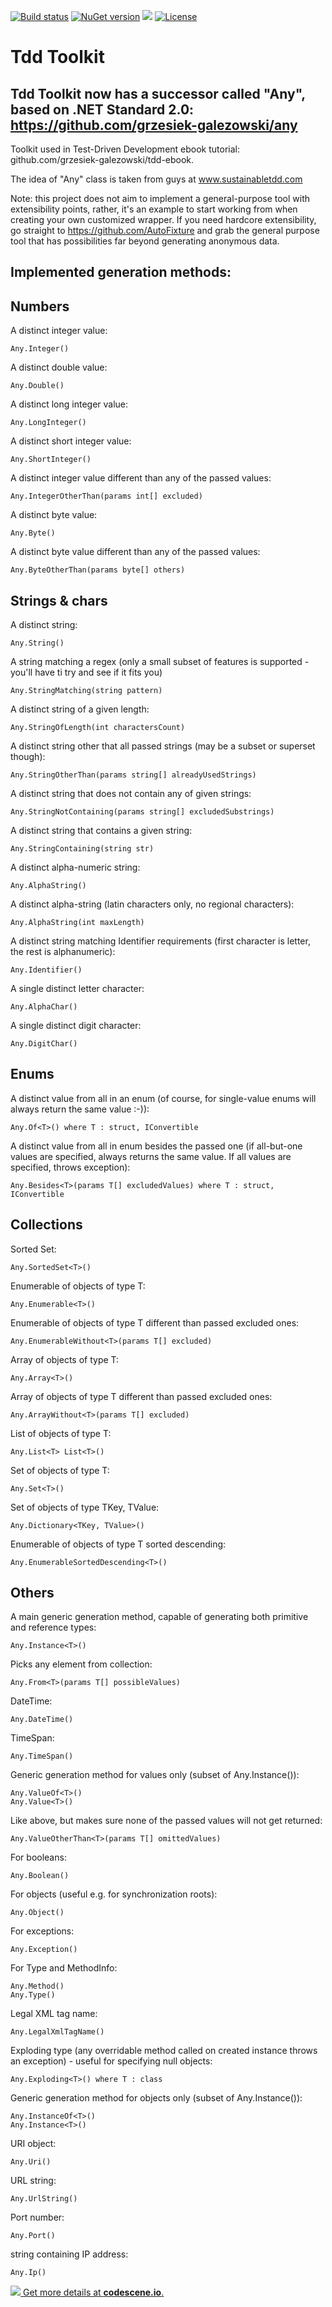 
[![Build status](https://ci.appveyor.com/api/projects/status/cuik88kcuy9qbr2n?svg=true)](https://ci.appveyor.com/project/grzesiek-galezowski/tdd-toolkit)
[![NuGet version](https://badge.fury.io/nu/tdd-toolkit.svg)](http://badge.fury.io/nu/tdd-toolkit)
![](https://reposs.herokuapp.com/?path=grzesiek-galezowski/tdd-toolkit&style=flat)
[![License](http://img.shields.io/:license-mit-blue.svg)](http://doge.mit-license.org)

Tdd Toolkit 
===========

## Tdd Toolkit now has a successor called "Any", based on .NET Standard 2.0: https://github.com/grzesiek-galezowski/any


Toolkit used in Test-Driven Development ebook tutorial: github.com/grzesiek-galezowski/tdd-ebook.

The idea of "Any" class is taken from guys at www.sustainabletdd.com

Note: this project does not aim to implement a general-purpose tool with extensibility points, rather, it's an example to start working from when creating your own customized wrapper. If you need hardcore extensibility, go straight to https://github.com/AutoFixture and grab the general purpose tool that has possibilities far beyond generating anonymous data.

Implemented generation methods:
-

Numbers
-

A distinct integer value:  

    Any.Integer()
    
A distinct double value:  
    
    Any.Double()
    
A distinct long integer value:  
    
    Any.LongInteger()
    
A distinct short integer value:      
    
    Any.ShortInteger()
    
A distinct integer value different than any of the passed values:  
    
    Any.IntegerOtherThan(params int[] excluded)
    
A distinct byte value:
    
    Any.Byte()
    
A distinct byte value different than any of the passed values:      
    
    Any.ByteOtherThan(params byte[] others)

Strings & chars
-

A distinct string:

    Any.String()
    
A string matching a regex (only a small subset of features is supported - you'll have ti try and see if it fits you)
    
    Any.StringMatching(string pattern)
    
A distinct string of a given length:
    
    Any.StringOfLength(int charactersCount)
    
A distinct string other that all passed strings (may be a subset or superset though):
    
    Any.StringOtherThan(params string[] alreadyUsedStrings)
    
A distinct string that does not contain any of given strings:
    
    Any.StringNotContaining(params string[] excludedSubstrings)
    
A distinct string that contains a given string:
    
    Any.StringContaining(string str)
    
A distinct alpha-numeric string:
    
    Any.AlphaString()
    
A distinct alpha-string (latin characters only, no regional characters):
    
    Any.AlphaString(int maxLength)
    
A distinct string matching Identifier requirements (first character is letter, the rest is alphanumeric):
    
    Any.Identifier()
    
A single distinct letter character:
    
    Any.AlphaChar()
    
A single distinct digit character:
    
    Any.DigitChar()

Enums
-

A distinct value from all in an enum (of course, for single-value enums will always return the same value :-)):

    Any.Of<T>() where T : struct, IConvertible
    
A distinct value from all in enum besides the passed one (if all-but-one values are specified, always returns the same value. If all values are specified, throws exception):
    
    Any.Besides<T>(params T[] excludedValues) where T : struct, IConvertible
    
Collections
-

Sorted Set:

    Any.SortedSet<T>()
    
Enumerable of objects of type T:
    
    Any.Enumerable<T>()
    
Enumerable of objects of type T different than passed excluded ones:

    Any.EnumerableWithout<T>(params T[] excluded)
    
Array of objects of type T:

    Any.Array<T>()
    
Array of objects of type T different than passed excluded ones:
    
    Any.ArrayWithout<T>(params T[] excluded)
    
List of objects of type T:
    
    Any.List<T> List<T>()
    
Set of objects of type T:
    
    Any.Set<T>()
    
Set of objects of type TKey, TValue:    
    
    Any.Dictionary<TKey, TValue>()
    
Enumerable of objects of type T sorted descending:
    
    Any.EnumerableSortedDescending<T>()

Others
-

A main generic generation method, capable of generating both primitive and reference types:

    Any.Instance<T>()

Picks any element from collection:
    
    Any.From<T>(params T[] possibleValues)
    
DateTime:

    Any.DateTime()
    
TimeSpan:

    Any.TimeSpan()
    
Generic generation method for values only (subset of Any.Instance<T>()):  

    Any.ValueOf<T>()
    Any.Value<T>()

Like above, but makes sure none of the passed values will not get returned:

    Any.ValueOtherThan<T>(params T[] omittedValues)

For booleans:    
    
    Any.Boolean()
    
For objects (useful e.g. for synchronization roots):    
    
    Any.Object()

For exceptions:

    Any.Exception()

For Type and MethodInfo:

    Any.Method()
    Any.Type()

Legal XML tag name:

    Any.LegalXmlTagName()
    
Exploding type (any overridable method called on created instance throws an exception) - useful for specifying null objects:
    
    Any.Exploding<T>() where T : class
    
Generic generation method for objects only (subset of Any.Instance<T>()):      
    
    Any.InstanceOf<T>()
    Any.Instance<T>()
    
URI object:
    
    Any.Uri()
    
URL string:
    
    Any.UrlString()
    
Port number:
    
    Any.Port()
    
string containing IP address:

    Any.Ip()

[![](https://codescene.io/projects/562/status.svg) Get more details at **codescene.io**.](https://codescene.io/projects/562/jobs/latest-successful/results)
